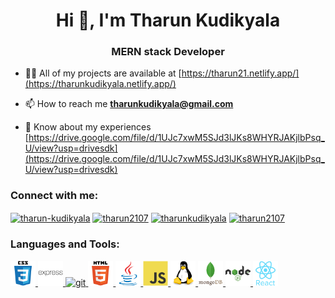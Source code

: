 <h1 align="center">Hi 👋, I'm Tharun Kudikyala</h1>
<h3 align="center">MERN stack Developer</h3>

- 👨‍💻 All of my projects are available at [https://tharun21.netlify.app/](https://tharunkudikyala.netlify.app/)

- 📫 How to reach me **tharunkudikyala@gmail.com**

- 📄 Know about my experiences [https://drive.google.com/file/d/1UJc7xwM5SJd3lJKs8WHYRJAKjlbPsq_U/view?usp=drivesdk](https://drive.google.com/file/d/1UJc7xwM5SJd3lJKs8WHYRJAKjlbPsq_U/view?usp=drivesdk)

<h3 align="left">Connect with me:</h3>
<p align="left">
<a href="https://linkedin.com/in/tharun-kudikyala-37124727b" target="blank"><img align="center" src="https://raw.githubusercontent.com/rahuldkjain/github-profile-readme-generator/master/src/images/icons/Social/linked-in-alt.svg" alt="tharun-kudikyala" height="30" width="40" /></a>
<a href="https://www.codechef.com/users/tharun2107" target="blank"><img align="center" src="https://cdn.jsdelivr.net/npm/simple-icons@3.1.0/icons/codechef.svg" alt="tharun2107" height="30" width="40" /></a>
<a href="https://www.hackerrank.com/tharunkudikyala" target="blank"><img align="center" src="https://raw.githubusercontent.com/rahuldkjain/github-profile-readme-generator/master/src/images/icons/Social/hackerrank.svg" alt="tharunkudikyala" height="30" width="40" /></a>
<a href="https://www.leetcode.com/tharun2107" target="blank"><img align="center" src="https://raw.githubusercontent.com/rahuldkjain/github-profile-readme-generator/master/src/images/icons/Social/leet-code.svg" alt="tharun2107" height="30" width="40" /></a>
</p>

<h3 align="left">Languages and Tools:</h3>
<p align="left"> <a href="https://www.w3schools.com/css/" target="_blank" rel="noreferrer"> <img src="https://raw.githubusercontent.com/devicons/devicon/master/icons/css3/css3-original-wordmark.svg" alt="css3" width="40" height="40"/> </a> <a href="https://expressjs.com" target="_blank" rel="noreferrer"> <img src="https://raw.githubusercontent.com/devicons/devicon/master/icons/express/express-original-wordmark.svg" alt="express" width="40" height="40"/> </a> <a href="https://git-scm.com/" target="_blank" rel="noreferrer"> <img src="https://www.vectorlogo.zone/logos/git-scm/git-scm-icon.svg" alt="git" width="40" height="40"/> </a> <a href="https://www.w3.org/html/" target="_blank" rel="noreferrer"> <img src="https://raw.githubusercontent.com/devicons/devicon/master/icons/html5/html5-original-wordmark.svg" alt="html5" width="40" height="40"/> </a> <a href="https://www.java.com" target="_blank" rel="noreferrer"> <img src="https://raw.githubusercontent.com/devicons/devicon/master/icons/java/java-original.svg" alt="java" width="40" height="40"/> </a> <a href="https://developer.mozilla.org/en-US/docs/Web/JavaScript" target="_blank" rel="noreferrer"> <img src="https://raw.githubusercontent.com/devicons/devicon/master/icons/javascript/javascript-original.svg" alt="javascript" width="40" height="40"/> </a> <a href="https://www.linux.org/" target="_blank" rel="noreferrer"> <img src="https://raw.githubusercontent.com/devicons/devicon/master/icons/linux/linux-original.svg" alt="linux" width="40" height="40"/> </a> <a href="https://www.mongodb.com/" target="_blank" rel="noreferrer"> <img src="https://raw.githubusercontent.com/devicons/devicon/master/icons/mongodb/mongodb-original-wordmark.svg" alt="mongodb" width="40" height="40"/> </a> <a href="https://nodejs.org" target="_blank" rel="noreferrer"> <img src="https://raw.githubusercontent.com/devicons/devicon/master/icons/nodejs/nodejs-original-wordmark.svg" alt="nodejs" width="40" height="40"/> </a> <a href="https://reactjs.org/" target="_blank" rel="noreferrer"> <img src="https://raw.githubusercontent.com/devicons/devicon/master/icons/react/react-original-wordmark.svg" alt="react" width="40" height="40"/> </a> </p>
